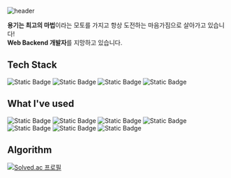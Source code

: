![header](https://capsule-render.vercel.app/api?type=waving&color=3a86ff&height=200&text=✨%WinterHana&animation=twinkling&fontColor=03045e&fontSize=50)

**용기는 최고의 마법**이라는 모토를 가지고 항상 도전하는 마음가짐으로 살아가고 있습니다!  
**Web Backend 개발자**를 지망하고 있습니다.

## Tech Stack
![Static Badge](https://img.shields.io/badge/java-c1121f?style=for-the-badge&logo=java&logoColor=white)
![Static Badge](https://img.shields.io/badge/spring-6DB33F?style=for-the-badge&logo=spring&logoColor=white)
![Static Badge](https://img.shields.io/badge/springboot-6DB33F?style=for-the-badge&logo=springboot&logoColor=white)
![Static Badge](https://img.shields.io/badge/mysql-4479A1?style=for-the-badge&logo=mysql&logoColor=white)

## What I've used
![Static Badge](https://img.shields.io/badge/html5-E34F26?style=for-the-badge&logo=html5&logoColor=white)
![Static Badge](https://img.shields.io/badge/css-1572B6?style=for-the-badge&logo=css3&logoColor=white)
![Static Badge](https://img.shields.io/badge/javascript-F7DF1E?style=for-the-badge&logo=javascript&logoColor=white)
![Static Badge](https://img.shields.io/badge/react-61DAFB?style=for-the-badge&logo=react&logoColor=white)
![Static Badge](https://img.shields.io/badge/python-3776AB?style=for-the-badge&logo=python&logoColor=white)
![Static Badge](https://img.shields.io/badge/c%2B%2B-%2300599C?style=for-the-badge&logo=c%2B%2B&logoColor=white)
![Static Badge](https://img.shields.io/badge/unity-FFFFFF?style=for-the-badge&logo=unity&logoColor=black)

## Algorithm
[![Solved.ac
프로필](http://mazassumnida.wtf/api/v2/generate_badge?boj=winter_hana)]([https://solved.ac/{handle}](https://solved.ac/profile/winter_hana))

